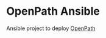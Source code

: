 # OpenPath Ansible
Ansible project to deploy [OpenPath](https://github.com/e-mission/e-mission-server)
